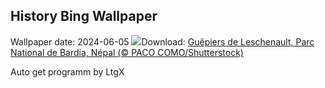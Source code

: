 ## History Bing Wallpaper
Wallpaper date: 2024-06-05
![](https://www.bing.com/th?id=OHR.ChestnutBeeEater_FR-CA1993337218_UHD.jpg&w=1000)Download: [Guêpiers de Leschenault, Parc National de Bardia, Népal (© PACO COMO/Shutterstock)](https://www.bing.com/th?id=OHR.ChestnutBeeEater_FR-CA1993337218_UHD.jpg)

Auto get programm by LtgX

